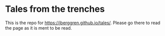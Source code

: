 # Tales from the trenches

This is the repo for https://jberggren.github.io/tales/. Please go there to read the page as it is ment to be read. 
